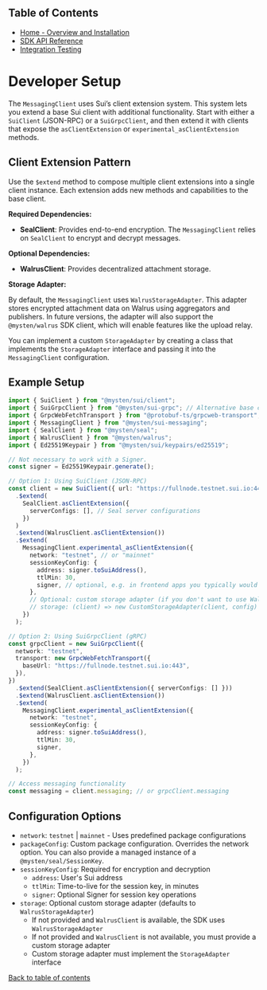 ## Table of Contents

- [Home - Overview and Installation](./README.md)
- [SDK API Reference](./APIRef.md)
- [Integration Testing](./Testing.md)

# Developer Setup

The `MessagingClient` uses Sui’s client extension system. This system lets you extend a base Sui client with additional functionality. Start with either a `SuiClient` (JSON-RPC) or a `SuiGrpcClient`, and then extend it with clients that expose the `asClientExtension` or `experimental_asClientExtension` methods.

## Client Extension Pattern

Use the `$extend` method to compose multiple client extensions into a single client instance. Each extension adds new methods and capabilities to the base client.

**Required Dependencies:**

- **SealClient**: Provides end-to-end encryption. The `MessagingClient` relies on `SealClient` to encrypt and decrypt messages.

**Optional Dependencies:**

- **WalrusClient**: Provides decentralized attachment storage.

**Storage Adapter:**

By default, the `MessagingClient` uses `WalrusStorageAdapter`. This adapter stores encrypted attachment data on Walrus using aggregators and publishers. In future versions, the adapter will also support the `@mysten/walrus` SDK client, which will enable features like the upload relay.

You can implement a custom `StorageAdapter` by creating a class that implements the `StorageAdapter` interface and passing it into the `MessagingClient` configuration.

## Example Setup

```typescript
import { SuiClient } from "@mysten/sui/client";
import { SuiGrpcClient } from "@mysten/sui-grpc"; // Alternative base client
import { GrpcWebFetchTransport } from "@protobuf-ts/grpcweb-transport";
import { MessagingClient } from "@mysten/sui-messaging";
import { SealClient } from "@mysten/seal";
import { WalrusClient } from "@mysten/walrus";
import { Ed25519Keypair } from "@mysten/sui/keypairs/ed25519";

// Not necessary to work with a Signer.
const signer = Ed25519Keypair.generate();

// Option 1: Using SuiClient (JSON-RPC)
const client = new SuiClient({ url: "https://fullnode.testnet.sui.io:443" })
  .$extend(
    SealClient.asClientExtension({
      serverConfigs: [], // Seal server configurations
    })
  )
  .$extend(WalrusClient.asClientExtension())
  .$extend(
    MessagingClient.experimental_asClientExtension({
      network: "testnet", // or "mainnet"
      sessionKeyConfig: {
        address: signer.toSuiAddress(),
        ttlMin: 30,
        signer, // optional, e.g. in frontend apps you typically would not work with Signers
      },
      // Optional: custom storage adapter (if you don't want to use WalrusStorageAdapter)
      // storage: (client) => new CustomStorageAdapter(client, config)
    })
  );

// Option 2: Using SuiGrpcClient (gRPC)
const grpcClient = new SuiGrpcClient({
  network: "testnet",
  transport: new GrpcWebFetchTransport({
    baseUrl: "https://fullnode.testnet.sui.io:443",
  }),
})
  .$extend(SealClient.asClientExtension({ serverConfigs: [] }))
  .$extend(WalrusClient.asClientExtension())
  .$extend(
    MessagingClient.experimental_asClientExtension({
      network: "testnet",
      sessionKeyConfig: {
        address: signer.toSuiAddress(),
        ttlMin: 30,
        signer,
      },
    })
  );

// Access messaging functionality
const messaging = client.messaging; // or grpcClient.messaging
```

## Configuration Options

- `network`: `testnet` | `mainnet` - Uses predefined package configurations
- `packageConfig`: Custom package configuration. Overrides the network option. You can also provide a managed instance of a `@mysten/seal/SessionKey`.
- `sessionKeyConfig`: Required for encryption and decryption
  - `address`: User's Sui address
  - `ttlMin`: Time-to-live for the session key, in minutes
  - `signer`: Optional Signer for session key operations
- `storage`: Optional custom storage adapter (defaults to `WalrusStorageAdapter`)
  - If not provided and `WalrusClient` is available, the SDK uses `WalrusStorageAdapter`
  - If not provided and `WalrusClient` is not available, you must provide a custom storage adapter
  - Custom storage adapter must implement the `StorageAdapter` interface

[Back to table of contents](#table-of-contents)